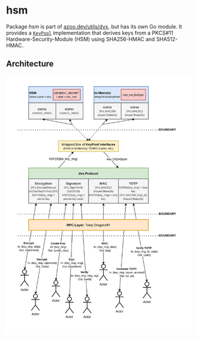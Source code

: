 # hsm

Package _hsm_ is part of [azoo.dev/utils/dvx](https://pkg.go.dev/azoo.dev/utils/dvx), but has its own Go module. It provides a [`KeyPool`](https://pkg.go.dev/azoo.dev/utils/dvx#KeyPool) implementation that derives keys from a PKCS#11 Hardware-Security-Module (HSM) using SHA256-HMAC and SHA512-HMAC.

## Architecture

![Picture of schematic architecture](../docs/dvx.png)
